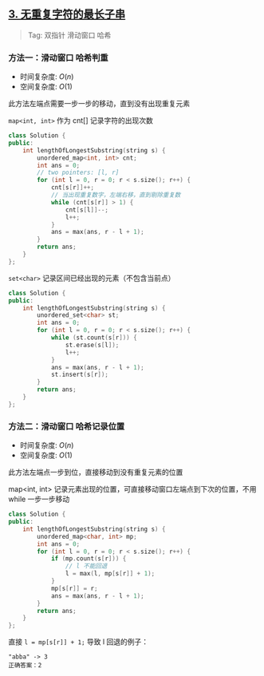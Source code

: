 ## [3. 无重复字符的最长子串](https://leetcode.cn/problems/longest-substring-without-repeating-characters/description)

> Tag: 双指针 滑动窗口 哈希

### 方法一：滑动窗口 哈希判重

* 时间复杂度: ${O(n)}$
* 空间复杂度: ${O(1)}$

此方法左端点需要一步一步的移动，直到没有出现重复元素

`map<int, int>` 作为 cnt[] 记录字符的出现次数

```cpp
class Solution {
public:
    int lengthOfLongestSubstring(string s) {
        unordered_map<int, int> cnt;
        int ans = 0;
        // two pointers: [l, r]
        for (int l = 0, r = 0; r < s.size(); r++) {
            cnt[s[r]]++;
            // 当出现重复数字，左端右移，直到剔除重复数
            while (cnt[s[r]] > 1) {
                cnt[s[l]]--;
                l++;
            }
            ans = max(ans, r - l + 1);
        }
        return ans;
    }
};
```

`set<char>` 记录区间已经出现的元素（不包含当前点）

```cpp
class Solution {
public:
    int lengthOfLongestSubstring(string s) {
        unordered_set<char> st;
        int ans = 0;
        for (int l = 0, r = 0; r < s.size(); r++) {
            while (st.count(s[r])) {
                st.erase(s[l]);
                l++;
            }
            ans = max(ans, r - l + 1);
            st.insert(s[r]);
        }
        return ans;
    }
};
```

### 方法二：滑动窗口 哈希记录位置

* 时间复杂度: ${O(n)}$
* 空间复杂度: ${O(1)}$

此方法左端点一步到位，直接移动到没有重复元素的位置

map<int, int> 记录元素出现的位置，可直接移动窗口左端点到下次的位置，不用 while 一步一步移动

```cpp
class Solution {
public:
    int lengthOfLongestSubstring(string s) {
        unordered_map<char, int> mp;
        int ans = 0;
        for (int l = 0, r = 0; r < s.size(); r++) {
            if (mp.count(s[r])) {
                // l 不能回退
                l = max(l, mp[s[r]] + 1);
            }
            mp[s[r]] = r;
            ans = max(ans, r - l + 1);
        }
        return ans;
    }
};
```

直接 `l = mp[s[r]] + 1;` 导致 l 回退的例子：

```
"abba" -> 3
正确答案：2
```
